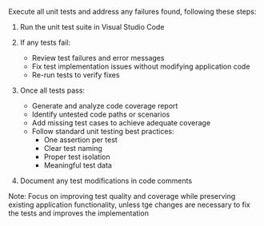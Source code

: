 Execute all unit tests and address any failures found, following these steps:

1. Run the unit test suite in Visual Studio Code
2. If any tests fail:
   - Review test failures and error messages
   - Fix test implementation issues without modifying application code
   - Re-run tests to verify fixes

3. Once all tests pass:
   - Generate and analyze code coverage report
   - Identify untested code paths or scenarios
   - Add missing test cases to achieve adequate coverage
   - Follow standard unit testing best practices:
     - One assertion per test
     - Clear test naming
     - Proper test isolation
     - Meaningful test data

4. Document any test modifications in code comments

Note: Focus on improving test quality and coverage while preserving existing application functionality, unless tge changes are necessary to fix the tests and improves the implementation
